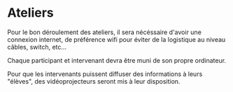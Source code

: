 # Ateliers

Pour le bon déroulement des ateliers, il sera nécéssaire d'avoir une connexion internet, de préférence wifi pour éviter de la logistique au niveau câbles, switch, etc...

Chaque participant et intervenant devra être muni de son propre ordinateur. 

Pour que les intervenants puissent diffuser des informations à leurs "élèves", des vidéoprojecteurs seront mis à leur disposition.

